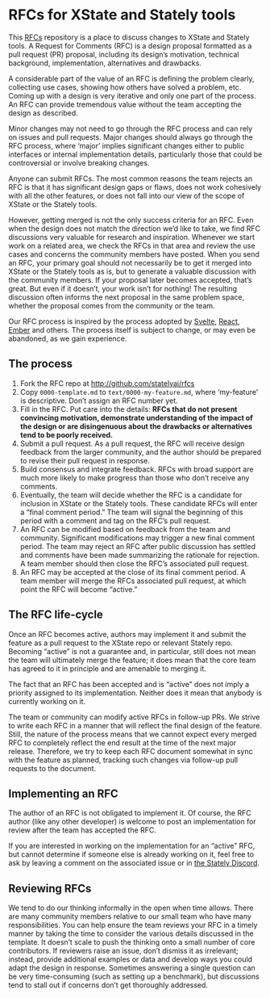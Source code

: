 # RFCs for XState and Stately tools

This [RFCs](https://en.wikipedia.org/wiki/Request_for_Comments) repository is a place to discuss changes to XState and Stately tools. A Request for Comments (RFC) is a design proposal formatted as a pull request (PR) proposal, including its design’s motivation, technical background, implementation, alternatives and drawbacks.

A considerable part of the value of an RFC is defining the problem clearly, collecting use cases, showing how others have solved a problem, etc. Coming up with a design is very iterative and only one part of the process. An RFC can provide tremendous value without the team accepting the design as described.

Minor changes may not need to go through the RFC process and can rely on issues and pull requests. Major changes should always go through the RFC process, where ‘major’ implies significant changes either to public interfaces or internal implementation details, particularly those that could be controversial or involve breaking changes.

Anyone can submit RFCs. The most common reasons the team rejects an RFC is that it has significant design gaps or flaws, does not work cohesively with all the other features, or does not fall into our view of the scope of XState or the Stately tools. 

However, getting merged is not the only success criteria for an RFC. Even when the design does not match the direction we’d like to take, we find RFC discussions very valuable for research and inspiration. Whenever we start work on a related area, we check the RFCs in that area and review the use cases and concerns the community members have posted. When you send an RFC, your primary goal should not necessarily be to get it merged into XState or the Stately tools as is, but to generate a valuable discussion with the community members. If your proposal later becomes accepted, that’s great. But even if it doesn’t, your work isn’t for nothing! The resulting discussion often informs the next proposal in the same problem space, whether the proposal comes from the community or the team.

Our RFC process is inspired by the process adopted by [Svelte](https://github.com/sveltejs/rfcs), [React](https://github.com/reactjs/rfcs), [Ember](https://github.com/emberjs/rfcs) and others. The process itself is subject to change, or may even be abandoned, as we gain experience.


## The process

1. Fork the RFC repo at http://github.com/statelyai/rfcs
2. Copy `0000-template.md` to `text/0000-my-feature.md`, where ‘my-feature’ is descriptive. Don’t assign an RFC number yet.
3. Fill in the RFC. Put care into the details: **RFCs that do not present convincing motivation, demonstrate understanding of the impact of the design or are disingenuous about the drawbacks or alternatives tend to be poorly received.**
4. Submit a pull request. As a pull request, the RFC will receive design feedback from the larger community, and the author should be prepared to revise their pull request in response.
5. Build consensus and integrate feedback. RFCs with broad support are much more likely to make progress than those who don’t receive any comments.
6. Eventually, the team will decide whether the RFC is a candidate for inclusion in XState or the Stately tools. These candidate RFCs will enter a “final comment period.” The team will signal the beginning of this period with a comment and tag on the RFC’s pull request.
7. An RFC can be modified based on feedback from the team and community. Significant modifications may trigger a new final comment period.
The team may reject an RFC after public discussion has settled and comments have been made summarizing the rationale for rejection. A team member should then close the RFC’s associated pull request.
8. An RFC may be accepted at the close of its final comment period. A team member will merge the RFCs associated pull request, at which point the RFC will become “active.”


## The RFC life-cycle

Once an RFC becomes active, authors may implement it and submit the feature as a pull request to the XState repo or relevant Stately repo. Becoming “active” is not a guarantee and, in particular, still does not mean the team will ultimately merge the feature; it does mean that the core team has agreed to it in principle and are amenable to merging it.

The fact that an RFC has been accepted and is “active” does not imply a priority assigned to its implementation. Neither does it mean that anybody is currently working on it.

The team or community can modify active RFCs in follow-up PRs. We strive to write each RFC in a manner that will reflect the final design of the feature. Still, the nature of the process means that we cannot expect every merged RFC to completely reflect the end result at the time of the next major release. Therefore, we try to keep each RFC document somewhat in sync with the feature as planned, tracking such changes via follow-up pull requests to the document.


## Implementing an RFC

The author of an RFC is not obligated to implement it. Of course, the RFC author (like any other developer) is welcome to post an implementation for review after the team has accepted the RFC.

If you are interested in working on the implementation for an “active” RFC, but cannot determine if someone else is already working on it, feel free to ask by leaving a comment on the associated issue or in [the Stately Discord](https://discord.gg/xstate).


## Reviewing RFCs

We tend to do our thinking informally in the open when time allows. There are many community members relative to our small team who have many responsibilities. You can help ensure the team reviews your RFC in a timely manner by taking the time to consider the various details discussed in the template. It doesn’t scale to push the thinking onto a small number of core contributors. If reviewers raise an issue, don’t dismiss it as irrelevant; instead, provide additional examples or data and develop ways you could adapt the design in response. Sometimes answering a single question can be very time-consuming (such as setting up a benchmark), but discussions tend to stall out if concerns don’t get thoroughly addressed.